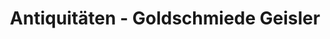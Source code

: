---
title: "Antiquitäten - Goldschmiede Geisler"
url: /ottobrunn/antiquitaeten-goldschmiede-geisler/
shop: Antiquitäten
---